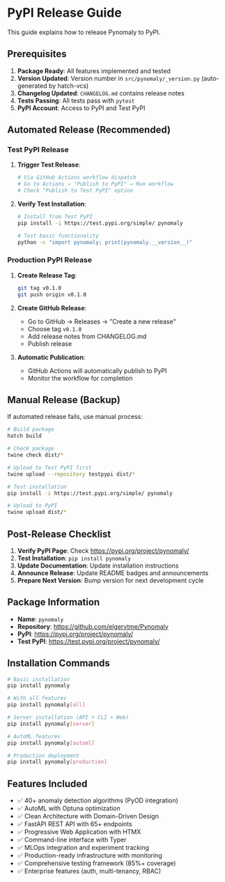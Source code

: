 # PyPI Release Guide

This guide explains how to release Pynomaly to PyPI.

## Prerequisites

1. **Package Ready**: All features implemented and tested
2. **Version Updated**: Version number in `src/pynomaly/_version.py` (auto-generated by hatch-vcs)
3. **Changelog Updated**: `CHANGELOG.md` contains release notes
4. **Tests Passing**: All tests pass with `pytest`
5. **PyPI Account**: Access to PyPI and Test PyPI

## Automated Release (Recommended)

### Test PyPI Release

1. **Trigger Test Release**:
   ```bash
   # Via GitHub Actions workflow dispatch
   # Go to Actions → "Publish to PyPI" → Run workflow
   # Check "Publish to Test PyPI" option
   ```

2. **Verify Test Installation**:
   ```bash
   # Install from Test PyPI
   pip install -i https://test.pypi.org/simple/ pynomaly
   
   # Test basic functionality
   python -c "import pynomaly; print(pynomaly.__version__)"
   ```

### Production PyPI Release

1. **Create Release Tag**:
   ```bash
   git tag v0.1.0
   git push origin v0.1.0
   ```

2. **Create GitHub Release**:
   - Go to GitHub → Releases → "Create a new release"
   - Choose tag `v0.1.0`
   - Add release notes from CHANGELOG.md
   - Publish release

3. **Automatic Publication**:
   - GitHub Actions will automatically publish to PyPI
   - Monitor the workflow for completion

## Manual Release (Backup)

If automated release fails, use manual process:

```bash
# Build package
hatch build

# Check package
twine check dist/*

# Upload to Test PyPI first
twine upload --repository testpypi dist/*

# Test installation
pip install -i https://test.pypi.org/simple/ pynomaly

# Upload to PyPI
twine upload dist/*
```

## Post-Release Checklist

1. **Verify PyPI Page**: Check https://pypi.org/project/pynomaly/
2. **Test Installation**: `pip install pynomaly`
3. **Update Documentation**: Update installation instructions
4. **Announce Release**: Update README badges and announcements
5. **Prepare Next Version**: Bump version for next development cycle

## Package Information

- **Name**: `pynomaly`
- **Repository**: https://github.com/elgerytme/Pynomaly
- **PyPI**: https://pypi.org/project/pynomaly/
- **Test PyPI**: https://test.pypi.org/project/pynomaly/

## Installation Commands

```bash
# Basic installation
pip install pynomaly

# With all features
pip install pynomaly[all]

# Server installation (API + CLI + Web)
pip install pynomaly[server]

# AutoML features
pip install pynomaly[automl]

# Production deployment
pip install pynomaly[production]
```

## Features Included

- ✅ 40+ anomaly detection algorithms (PyOD integration)
- ✅ AutoML with Optuna optimization  
- ✅ Clean Architecture with Domain-Driven Design
- ✅ FastAPI REST API with 65+ endpoints
- ✅ Progressive Web Application with HTMX
- ✅ Command-line interface with Typer
- ✅ MLOps integration and experiment tracking
- ✅ Production-ready infrastructure with monitoring
- ✅ Comprehensive testing framework (85%+ coverage)
- ✅ Enterprise features (auth, multi-tenancy, RBAC)